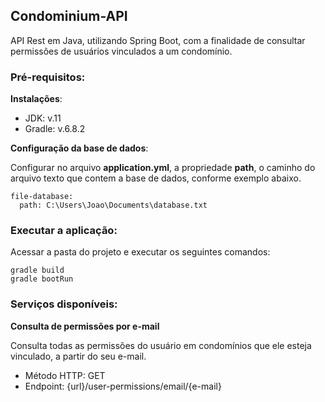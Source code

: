 ## Condominium-API
API Rest em Java, utilizando Spring Boot, com a finalidade de consultar permissões de usuários vinculados a um condomínio.

### Pré-requisitos:

**Instalações**:
- JDK: v.11
- Gradle: v.6.8.2

**Configuração da base de dados**:

Configurar no arquivo **application.yml**, a propriedade **path**, o caminho do arquivo texto que contem a base de dados, conforme exemplo abaixo.
```
file-database:
  path: C:\Users\Joao\Documents\database.txt
```

### Executar a aplicação:

Acessar a pasta do projeto e executar os seguintes comandos:

```
gradle build
gradle bootRun
```

### Serviços disponíveis:

**Consulta de permissões por e-mail**

Consulta todas as permissões do usuário em condomínios que ele esteja vinculado, a partir do seu e-mail.
- Método HTTP: GET
- Endpoint: {url}/user-permissions/email/{e-mail}
